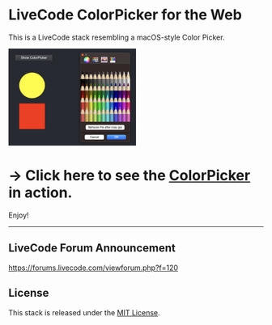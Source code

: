 # LiveCode ColorPicker for the Web

This is a LiveCode stack resembling a macOS-style Color Picker.


<img src="https://raw.githubusercontent.com/RolfKocherhans/ColorPicker/refs/heads/main/ColorPicker.png" alt="Alt Text" style="width:50%; height:auto;">

# -> Click here to see the [ColorPicker](https://rolfkocherhans.github.io/ColorPicker/) in action.


Enjoy!

-----

## LiveCode Forum Announcement
https://forums.livecode.com/viewforum.php?f=120

## License
This stack is released under the [MIT License](https://opensource.org/licenses/MIT).

